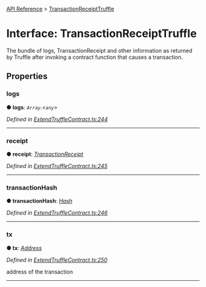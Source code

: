 [API Reference](../README.md) > [TransactionReceiptTruffle](../interfaces/TransactionReceiptTruffle.md)



# Interface: TransactionReceiptTruffle


The bundle of logs, TransactionReceipt and other information as returned by Truffle after invoking a contract function that causes a transaction.


## Properties
<a id="logs"></a>

###  logs

**●  logs**:  *`Array`.<`any`>* 

*Defined in [ExtendTruffleContract.ts:244](https://github.com/daostack/arc.js/blob/616f6e7/lib/ExtendTruffleContract.ts#L244)*





___

<a id="receipt"></a>

###  receipt

**●  receipt**:  *[TransactionReceipt](TransactionReceipt.md)* 

*Defined in [ExtendTruffleContract.ts:245](https://github.com/daostack/arc.js/blob/616f6e7/lib/ExtendTruffleContract.ts#L245)*





___

<a id="transactionHash"></a>

###  transactionHash

**●  transactionHash**:  *[Hash](../#Hash)* 

*Defined in [ExtendTruffleContract.ts:246](https://github.com/daostack/arc.js/blob/616f6e7/lib/ExtendTruffleContract.ts#L246)*





___

<a id="tx"></a>

###  tx

**●  tx**:  *[Address](../#Address)* 

*Defined in [ExtendTruffleContract.ts:250](https://github.com/daostack/arc.js/blob/616f6e7/lib/ExtendTruffleContract.ts#L250)*



address of the transaction




___


